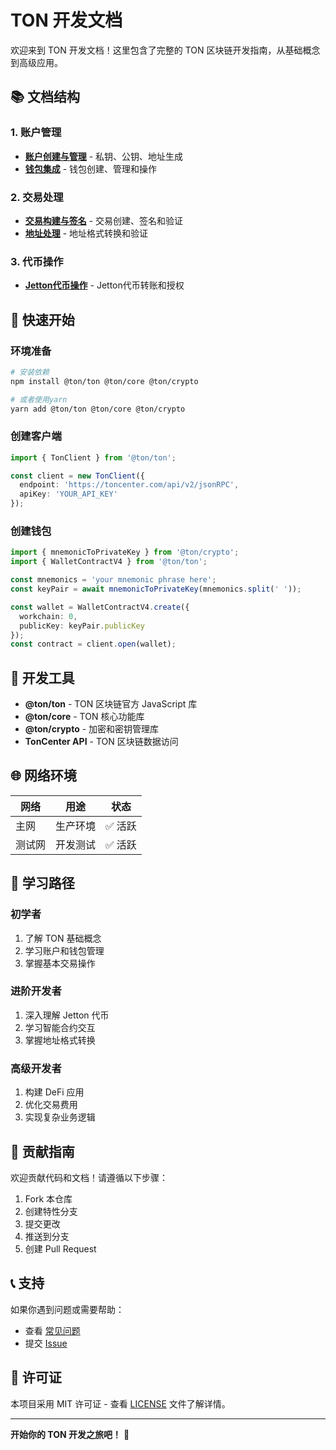 # TON 开发文档

欢迎来到 TON 开发文档！这里包含了完整的 TON 区块链开发指南，从基础概念到高级应用。

## 📚 文档结构

### 1. 账户管理
- **[账户创建与管理](./account/account.md)** - 私钥、公钥、地址生成
- **[钱包集成](./account/wallet.md)** - 钱包创建、管理和操作

### 2. 交易处理
- **[交易构建与签名](./tx/send-ton.md)** - 交易创建、签名和验证
- **[地址处理](./tx/address.md)** - 地址格式转换和验证

### 3. 代币操作
- **[Jetton代币操作](./token/jetton.md)** - Jetton代币转账和授权

## 🚀 快速开始

### 环境准备
```bash
# 安装依赖
npm install @ton/ton @ton/core @ton/crypto

# 或者使用yarn
yarn add @ton/ton @ton/core @ton/crypto
```

### 创建客户端
```typescript
import { TonClient } from '@ton/ton';

const client = new TonClient({
  endpoint: 'https://toncenter.com/api/v2/jsonRPC',
  apiKey: 'YOUR_API_KEY'
});
```

### 创建钱包
```typescript
import { mnemonicToPrivateKey } from '@ton/crypto';
import { WalletContractV4 } from '@ton/ton';

const mnemonics = 'your mnemonic phrase here';
const keyPair = await mnemonicToPrivateKey(mnemonics.split(' '));

const wallet = WalletContractV4.create({ 
  workchain: 0, 
  publicKey: keyPair.publicKey 
});
const contract = client.open(wallet);
```

## 🔧 开发工具

- **@ton/ton** - TON 区块链官方 JavaScript 库
- **@ton/core** - TON 核心功能库
- **@ton/crypto** - 加密和密钥管理库
- **TonCenter API** - TON 区块链数据访问

## 🌐 网络环境

| 网络   | 用途     | 状态   |
| ------ | -------- | ------ |
| 主网   | 生产环境 | ✅ 活跃 |
| 测试网 | 开发测试 | ✅ 活跃 |

## 📖 学习路径

### 初学者
1. 了解 TON 基础概念
2. 学习账户和钱包管理
3. 掌握基本交易操作

### 进阶开发者
1. 深入理解 Jetton 代币
2. 学习智能合约交互
3. 掌握地址格式转换

### 高级开发者
1. 构建 DeFi 应用
2. 优化交易费用
3. 实现复杂业务逻辑

## 🤝 贡献指南

欢迎贡献代码和文档！请遵循以下步骤：

1. Fork 本仓库
2. 创建特性分支
3. 提交更改
4. 推送到分支
5. 创建 Pull Request

## 📞 支持

如果你遇到问题或需要帮助：

- 查看 [常见问题](./FAQ.md)
- 提交 [Issue](https://github.com/iamnivekx/blockchain-notes/issues)

## 📄 许可证

本项目采用 MIT 许可证 - 查看 [LICENSE](https://github.com/iamnivekx/blockchain-notes/blob/main/LICENSE) 文件了解详情。

---

**开始你的 TON 开发之旅吧！** 🚀
